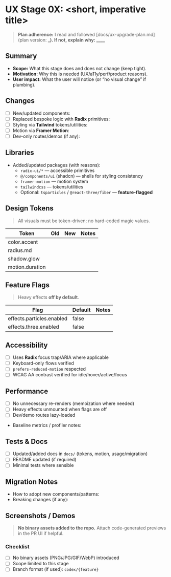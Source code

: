# UX Stage 0X: <short, imperative title>

> **Plan adherence:** I read and followed [docs/ux-upgrade-plan.md] (plan version: **\_).
> If not, explain why: **********\_\_\_\_************

## Summary

- **Scope:** What this stage does and does not change (keep tight).
- **Motivation:** Why this is needed (UX/a11y/perf/product reasons).
- **User impact:** What the user will notice (or “no visual change” if plumbing).

## Changes

- [ ] New/updated components:
- [ ] Replaced bespoke logic with **Radix** primitives:
- [ ] Styling via **Tailwind** tokens/utilities:
- [ ] Motion via **Framer Motion**:
- [ ] Dev-only routes/demos (if any):

## Libraries

- Added/updated packages (with reasons):
  - `radix-ui/*` — accessible primitives
  - `@/components/ui` (shadcn) — shells for styling consistency
  - `framer-motion` — motion system
  - `tailwindcss` — tokens/utilities
  - Optional: `tsparticles` / `@react-three/fiber` — **feature-flagged**

## Design Tokens

> All visuals must be token-driven; no hard-coded magic values.

| Token           | Old | New | Notes |
| --------------- | --- | --- | ----- |
| color.accent    |     |     |       |
| radius.md       |     |     |       |
| shadow.glow     |     |     |       |
| motion.duration |     |     |       |

## Feature Flags

> Heavy effects **off by default**.

| Flag                      | Default | Notes |
| ------------------------- | ------- | ----- |
| effects.particles.enabled | false   |       |
| effects.three.enabled     | false   |       |

## Accessibility

- [ ] Uses **Radix** focus trap/ARIA where applicable
- [ ] Keyboard-only flows verified
- [ ] `prefers-reduced-motion` respected
- [ ] WCAG AA contrast verified for idle/hover/active/focus

## Performance

- [ ] No unnecessary re-renders (memoization where needed)
- [ ] Heavy effects unmounted when flags are off
- [ ] Dev/demo routes lazy-loaded
- Baseline metrics / profiler notes:

## Tests & Docs

- [ ] Updated/added docs in `docs/` (tokens, motion, usage/migration)
- [ ] README updated (if required)
- [ ] Minimal tests where sensible

## Migration Notes

- How to adopt new components/patterns:
- Breaking changes (if any):

## Screenshots / Demos

> **No binary assets added to the repo.** Attach code-generated previews in the PR UI if helpful.

### Checklist

- [ ] No binary assets (PNG/JPG/GIF/WebP) introduced
- [ ] Scope limited to this stage
- [ ] Branch format (if used): `codex/{feature}`
